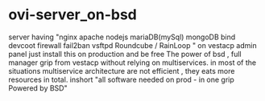 # ovi-server_on-bsd
server having "nginx apache nodejs mariaDB(mySql) mongoDB bind devcoot firewall fail2ban vsftpd Roundcube / RainLoop " on vestacp admin panel
just install this on production and be free
The power of bsd , full manager grip from vestacp without relying on multiservices.
in most of the situations multiservice architecture are not efficient , they eats more resources in total.
inshort 
"all software needed on prod - in one grip Powered by BSD"
